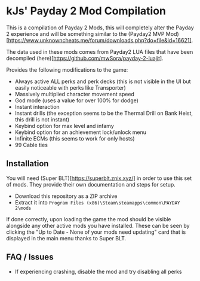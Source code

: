 # kJs' Payday 2 Mod Compilation

This is a compilation of Payday 2 Mods, this will completely alter the Payday 2 experience and will be something similar to the (Payday2 MVP Mod)[https://www.unknowncheats.me/forum/downloads.php?do=file&id=16621].

The data used in these mods comes from Payday2 LUA files that have been decompiled (here)[https://github.com/mwSora/payday-2-luajit].

Provides the following modifications to the game:

- Always active ALL perks and perk decks (this is not visible in the UI but easily noticeable with perks like Transporter)
- Massively multiplied character movement speed
- God mode (uses a value for over 100% for dodge)
- Instant interaction
- Instant drills (the exception seems to be the Thermal Drill on Bank Heist, this drill is not instant)
- Keybind option for max level and infamy
- Keybind option for an achievement lock/unlock menu
- Infinite ECMs (this seems to work for only hosts)
- 99 Cable ties

## Installation

You will need (Super BLT)[https://superblt.znix.xyz/] in order to use this set of mods. They provide their own documentation and steps for setup.

- Download this repository as a ZIP archive
- Extract it into `Program Files (x86)\Steam\steamapps\common\PAYDAY 2\mods`

If done correctly, upon loading the game the mod should be visible alongside any other active mods you have installed. These can be seen by clicking the "Up to Date - None of your mods need updating" card that is displayed in the main menu thanks to Super BLT.

## FAQ / Issues

- If experiencing crashing, disable the mod and try disabling all perks
